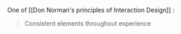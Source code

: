 One of [[Don Norman's principles of Interaction Design]] : 

> Consistent elements throughout experience 


